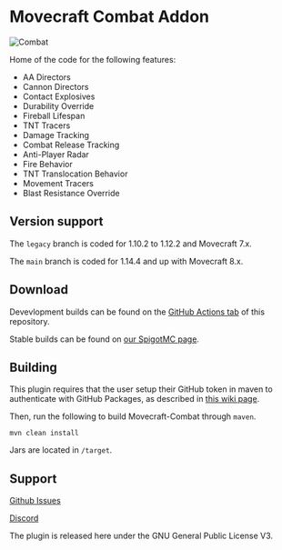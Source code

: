 # Movecraft Combat Addon
![Combat](https://github.com/TylerS1066/Movecraft-Combat/actions/workflows/maven.yml/badge.svg)

Home of the code for the following features:
 - AA Directors
 - Cannon Directors
 - Contact Explosives
 - Durability Override
 - Fireball Lifespan
 - TNT Tracers
 - Damage Tracking
 - Combat Release Tracking
 - Anti-Player Radar
 - Fire Behavior
 - TNT Translocation Behavior
 - Movement Tracers
 - Blast Resistance Override

## Version support
The `legacy` branch is coded for 1.10.2 to 1.12.2 and Movecraft 7.x.

The `main` branch is coded for 1.14.4 and up with Movecraft 8.x.

## Download
Devevlopment builds can be found on the [GitHub Actions tab](https://github.com/TylerS1066/Movecraft-Combat/actions) of this repository.

Stable builds can be found on [our SpigotMC page](https://www.spigotmc.org/resources/movecraft-combat.81574/).

## Building
This plugin requires that the user setup their GitHub token in maven to authenticate with GitHub Packages, as described in [this wiki page](https://github.com/APDevTeam/Movecraft/wiki/Documentation).

Then, run the following to build Movecraft-Combat through `maven`.
```
mvn clean install
```
Jars are located in `/target`.


## Support
[Github Issues](https://github.com/TylerS1066/Movecraft-Combat/issues)

[Discord](http://bit.ly/JoinAP-Dev)

The plugin is released here under the GNU General Public License V3. 
